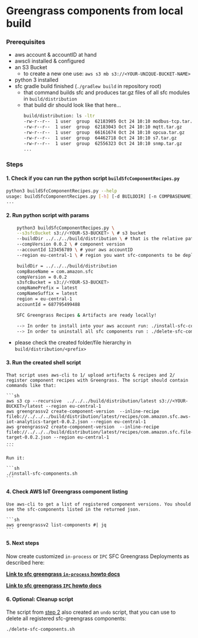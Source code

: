 Greengrass components from local build
======================================

### Prerequisites
- aws account & accountID at hand
- awscli installed & configured
- an S3 Bucket
    - to create a new one use: `aws s3 mb s3://<YOUR-UNIQUE-BUCKET-NAME>`
- python 3 installed
- sfc gradle build finished (`./gradlew build` in repository root)
    - that command builds sfc and produces tar.gz files of all sfc modules in `build/distribution`
    - that build dir should look like that here...
        ```sh
        build/distribution: ls -ltr
        -rw-r--r--  1 user  group  62183905 Oct 24 10:10 modbus-tcp.tar.gz
        -rw-r--r--  1 user  group  62183043 Oct 24 10:10 mqtt.tar.gz
        -rw-r--r--  1 user  group  66161674 Oct 24 10:10 opcua.tar.gz
        -rw-r--r--  1 user  group  64462718 Oct 24 10:10 s7.tar.gz
        -rw-r--r--  1 user  group  62556323 Oct 24 10:10 snmp.tar.gz
        ...
        ```

### Steps

#### 1. Check if you can run the python script `buildSfcComponentRecipes.py`

```sh
python3 buildSfcComponentRecipes.py --help
usage: buildSfcComponentRecipes.py [-h] [-d BUILDDIR] [-n COMPBASENAME] [-v COMPVERSION] [-b S3SFCBUCKET] [-p COMPNAMEPREFIX] [-s COMPNAMESUFFIX] [-r REGION] [-a ACCOUNTID]
...
```

#### 2. Run python script with params

```sh
    python3 buildSfcComponentRecipes.py \
    --s3sfcBucket s3://<YOUR-S3-BUCKET> \ # s3 bucket
    --buildDir ../../../build/distribution \ # that is the relative path to the `build/distribution` directory
    --compVersion 0.0.2 \ # component version
    --accountId 123456789 \ # your aws accountID
    --region eu-central-1 \ # region you want sfc-components to be deployed

    buildDir = ../../../build/distribution
    compBaseName = com.amazon.sfc
    compVersion = 0.0.2
    s3sfcBucket = s3://<YOUR-S3-BUCKET>
    compNamePrefix = latest
    compNameSuffix = latest
    region = eu-central-1
    accountId = 687795499488

    SFC Greengrass Recipes & Artifacts are ready locally!

    --> In order to install into your aws account run: ./install-sfc-components.sh
    --> In order to uninstall all sfc components run : ./delete-sfc-components.sh
```

- please check the created folder/file hierarchy in `build/distribution/<prefix>`

#### 3. Run the created shell script

    That script uses aws-cli to 1/ upload artifacts & recipes and 2/ register component recipes with Greengrass. The script should contain commands like that:

    ```sh
    aws s3 cp --recursive  ../../../build/distribution/latest s3://<YOUR-BUCKET>/latest --region eu-central-1
    aws greengrassv2 create-component-version  --inline-recipe fileb://../../../build/distribution/latest/recipes/com.amazon.sfc.aws-iot-analytics-target-0.0.2.json --region eu-central-1
    aws greengrassv2 create-component-version  --inline-recipe fileb://../../../build/distribution/latest/recipes/com.amazon.sfc.file-target-0.0.2.json --region eu-central-1
    ...
    ```

    Run it:

    ```sh
    ./install-sfc-components.sh
    ```

#### 4. Check AWS IoT Greengrass component listing

    Use aws-cli to get a list of registered component versions. You should see the sfc-components listed in the returned json.

    ```sh
    aws greengrassv2 list-components #| jq
    ```

#### 5. Next steps
Now create customized `in-process` or `IPC` SFC Greengrass Deployments as described here:

[**Link to sfc greengrass `in-process` howto docs**](../../docs/greengras-in-process/README.md)

[**Link to sfc greengrass `IPC` howto docs**](../../docs/greengras-ipc/README.md)


#### 6. Optional: Cleanup script
The script from [step 2](#2-run-python-script-with-params) also created an `undo` script, that you can use to delete all registered sfc-greengrass components:

```sh
./delete-sfc-components.sh
``` 
